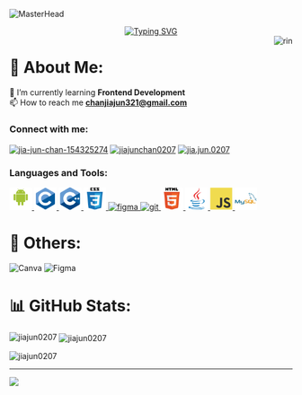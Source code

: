 ![MasterHead](https://thumbs.gfycat.com/NeighboringDisastrousCleanerwrasse-max-1mb.gif)
</br>
<div align="center">
<a href="https://git.io/typing-svg"><img src="https://readme-typing-svg.demolab.com?font=JetBrains+Mono&duration=3000&pause=1000&color=18F7F5&center=true&vCenter=true&width=435&lines=HiHi%2C+My+Name+is+Jia+Jun.+%F0%9F%91%8B;An+Otaku.+%F0%9F%8D%99;I+like+Anime.+%F0%9F%8C%B8;Currently+Looking+For+Internship.+%F0%9F%92%BC;Information+Technology+Student.+%F0%9F%91%A8%F0%9F%8F%BB%E2%80%8D%F0%9F%92%BB;Study+in+MMU+Cyberjaya+Malaysia.+%F0%9F%8E%93" alt="Typing SVG" /></a>
</div>

<img align="right" alt="rin" src="https://cdn-images-1.medium.com/v2/resize:fit:720/0*41inHKnPhGb04HsO.gif">


# 💫 About Me:
🌱 I’m currently learning **Frontend Development**<br>📫 How to reach me **chanjiajun321@gmail.com**

<h3 align="left">Connect with me:</h3>
<p align="left">
<a href="https://linkedin.com/in/jia-jun-chan-154325274" target="blank"><img align="center" src="https://raw.githubusercontent.com/rahuldkjain/github-profile-readme-generator/master/src/images/icons/Social/linked-in-alt.svg" alt="jia-jun-chan-154325274" height="30" width="40" /></a>
<a href="https://fb.com/jiajunchan0207" target="blank"><img align="center" src="https://raw.githubusercontent.com/rahuldkjain/github-profile-readme-generator/master/src/images/icons/Social/facebook.svg" alt="jiajunchan0207" height="30" width="40" /></a>
<a href="https://instagram.com/jia.jun.0207" target="blank"><img align="center" src="https://raw.githubusercontent.com/rahuldkjain/github-profile-readme-generator/master/src/images/icons/Social/instagram.svg" alt="jia.jun.0207" height="30" width="40" /></a>
</p>

<h3 align="left">Languages and Tools:</h3>
<p align="left"> <a href="https://developer.android.com" target="_blank" rel="noreferrer"> <img src="https://raw.githubusercontent.com/devicons/devicon/master/icons/android/android-original-wordmark.svg" alt="android" width="40" height="40"/> </a> <a href="https://www.cprogramming.com/" target="_blank" rel="noreferrer"> <img src="https://raw.githubusercontent.com/devicons/devicon/master/icons/c/c-original.svg" alt="c" width="40" height="40"/> </a> <a href="https://www.w3schools.com/cpp/" target="_blank" rel="noreferrer"> <img src="https://raw.githubusercontent.com/devicons/devicon/master/icons/cplusplus/cplusplus-original.svg" alt="cplusplus" width="40" height="40"/> </a> <a href="https://www.w3schools.com/css/" target="_blank" rel="noreferrer"> <img src="https://raw.githubusercontent.com/devicons/devicon/master/icons/css3/css3-original-wordmark.svg" alt="css3" width="40" height="40"/> </a> <a href="https://www.figma.com/" target="_blank" rel="noreferrer"> <img src="https://www.vectorlogo.zone/logos/figma/figma-icon.svg" alt="figma" width="40" height="40"/> </a> <a href="https://git-scm.com/" target="_blank" rel="noreferrer"> <img src="https://www.vectorlogo.zone/logos/git-scm/git-scm-icon.svg" alt="git" width="40" height="40"/> </a> <a href="https://www.w3.org/html/" target="_blank" rel="noreferrer"> <img src="https://raw.githubusercontent.com/devicons/devicon/master/icons/html5/html5-original-wordmark.svg" alt="html5" width="40" height="40"/> <a href="https://www.java.com" target="_blank" rel="noreferrer"> <img src="https://raw.githubusercontent.com/devicons/devicon/master/icons/java/java-original.svg" alt="java" width="40" height="40"/> </a> <a href="https://developer.mozilla.org/en-US/docs/Web/JavaScript" target="_blank" rel="noreferrer"> <img src="https://raw.githubusercontent.com/devicons/devicon/master/icons/javascript/javascript-original.svg" alt="javascript" width="40" height="40"/> </a> <a href="https://www.mysql.com/" target="_blank" rel="noreferrer"> <img src="https://raw.githubusercontent.com/devicons/devicon/master/icons/mysql/mysql-original-wordmark.svg" alt="mysql" width="40" height="40"/> </a> </p>

# 📡 Others: 
![Canva](https://img.shields.io/badge/Canva-%2300C4CC.svg?style=for-the-badge&logo=Canva&logoColor=white) 	![Figma](https://img.shields.io/badge/figma-%23F24E1E.svg?style=for-the-badge&logo=figma&logoColor=white)

# 📊 GitHub Stats:
<p><img align="left" src="https://github-readme-stats.vercel.app/api/top-langs?username=jiajun0207&show_icons=true&locale=en&layout=compact" alt="jiajun0207" /></p>

<p>&nbsp;<img align="center" src="https://github-readme-stats.vercel.app/api?username=jiajun0207&show_icons=true&locale=en" alt="jiajun0207" /></p>

<p><img align="center" src="https://github-readme-streak-stats.herokuapp.com/?user=jiajun0207&" alt="jiajun0207" /></p>

---
[![](https://visitcount.itsvg.in/api?id=JiaJun0207&icon=0&color=0)](https://visitcount.itsvg.in)
<!-- Proudly created with GPRM ( https://gprm.itsvg.in ) -->
